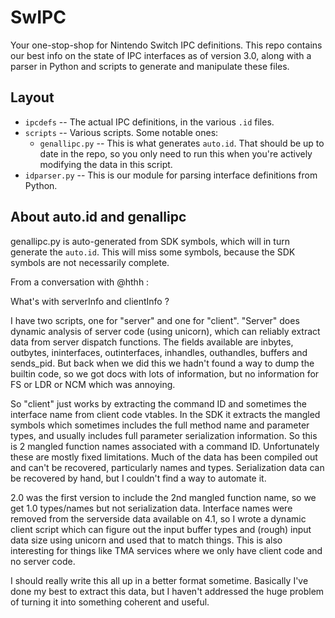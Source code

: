 SwIPC
=====

Your one-stop-shop for Nintendo Switch IPC definitions.  This repo contains our best info on the state of IPC interfaces as of version 3.0, along with a parser in Python and scripts to generate and manipulate these files.

Layout
------

- `ipcdefs` -- The actual IPC definitions, in the various `.id` files.
- `scripts` -- Various scripts.  Some notable ones:
	- `genallipc.py` -- This is what generates `auto.id`.  That should be up to date in the repo, so you only need to run this when you're actively modifying the data in this script.
- `idparser.py` -- This is our module for parsing interface definitions from Python.

About auto.id and genallipc
---------------------------

genallipc.py is auto-generated from SDK symbols, which will in turn generate the `auto.id`. This will miss some symbols, because the SDK symbols are not necessarily complete.

From a conversation with @hthh :

What's with serverInfo and clientInfo ?

I have two scripts, one for "server" and one for "client".  "Server" does dynamic analysis of server code (using unicorn), which can reliably extract data from server dispatch functions. The fields available are inbytes, outbytes, ininterfaces, outinterfaces, inhandles, outhandles, buffers and sends_pid. But back when we did this we hadn't found a way to dump the builtin code, so we got docs with lots of information, but no information for FS or LDR or NCM which was annoying.

So "client" just works by extracting the command ID and sometimes the interface name from client code vtables. In the SDK it extracts the mangled symbols which sometimes includes the full method name and parameter types, and usually includes full parameter serialization information. So this is 2 mangled function names associated with a command ID. Unfortunately these are mostly fixed limitations. Much of the data has been compiled out and can't be recovered, particularly names and types. Serialization data can be recovered by hand, but I couldn't find a way to automate it.

2.0 was the first version to include the 2nd mangled function name, so we get 1.0 types/names but not serialization data. Interface names were removed from the serverside data available on 4.1, so I wrote a dynamic client script which can figure out the input buffer types and (rough) input data size using unicorn and used that to match things. This is also interesting for things like TMA services where we only have client code and no server code.

I should really write this all up in a better format sometime. Basically I've done my best to extract this data, but I haven't addressed the huge problem of turning it into something coherent and useful.
